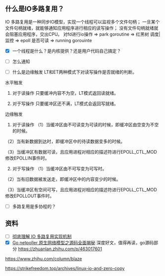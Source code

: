 ## 什么是IO多路复用？
IO 多路复用是一种同步IO模型，实现一个线程可以监视多个文件句柄；
一旦某个文件句柄就绪，就能够通知应用程序进行相应的读写操作；
没有文件句柄就绪就会阻塞应用程序，交出CPU。
对fd进行io操作 => park goroutine => 红黑树
调度|监控 => epoll 是否可读 => running gorouinte 

- [x] 一个线程是什么？是内核提供？还是用户代码自己搞定？
- [ ] 怎么通知

- [ ] 什么是边缘触发
LT和ET两种模式下对读写操作是否就绪的判断。

水平触发
1. 对于读操作
只要缓冲内容不为空，LT模式返回读就绪。

2. 对于写操作
只要缓冲区还不满，LT模式会返回写就绪。

边缘触发
1. 对于读操作
（1）当缓冲区由不可读变为可读的时候，即缓冲区由空变为不空的时候。

（2）当有新数据到达时，即缓冲区中的待读数据变多的时候。

（3）当缓冲区有数据可读，且应用进程对相应的描述符进行EPOLL_CTL_MOD 修改EPOLLIN事件时。

2. 对于写操作
（1）当缓冲区由不可写变为可写时。

（2）当有旧数据被发送走，即缓冲区中的内容变少的时候。

（3）当缓冲区有空间可写，且应用进程对相应的描述符进行EPOLL_CTL_MOD 修改EPOLLOUT事件时。
- [ ] 多路复用是多协程的？
## 资料
- [ ] [彻底理解 IO 多路复用实现机制](https://juejin.cn/post/6882984260672847879)
- [x] [Go netpoller 原生网络模型之源码全面揭秘](https://zhuanlan.zhihu.com/p/91042195)
    深度好文，值得再读，go源码部分
    https://zhuanlan.zhihu.com/p/463017601

https://www.zhihu.com/column/blaze

https://strikefreedom.top/archives/linux-io-and-zero-copy